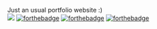 Just an usual portfolio website :) <br>
<img src="https://forthebadge.com/images/badges/built-by-developers.svg">  [![forthebadge](https://forthebadge.com/images/badges/uses-html.svg)](https://forthebadge.com)
       [![forthebadge](https://forthebadge.com/images/badges/uses-css.svg)](https://forthebadge.com)
        [![forthebadge](https://forthebadge.com/images/badges/uses-js.svg)](https://forthebadge.com)
          
